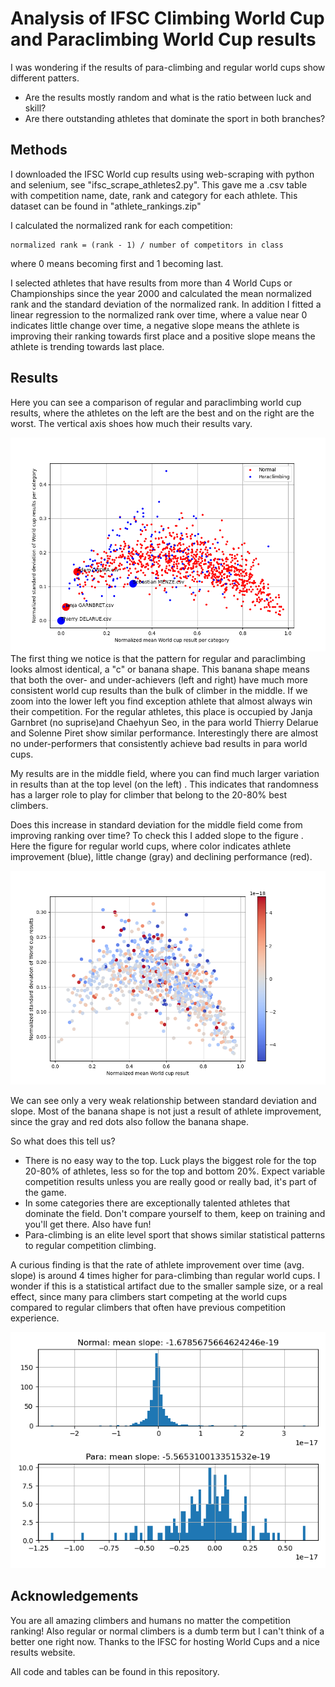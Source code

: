 # Analysis of IFSC Climbing World Cup and Paraclimbing World Cup results 

I was wondering if the results of para-climbing and regular world cups show different patters. 

- Are the results mostly random and what is the ratio between luck and skill?
- Are there outstanding athletes that dominate the sport in both branches? 

## Methods

I downloaded the IFSC World cup results using web-scraping with python and selenium, see "ifsc_scrape_athletes2.py". This gave me a .csv table with competition name, date, rank and category for each athlete. This dataset can be found in "athlete_rankings.zip"

I calculated the normalized rank for each competition:

```
normalized rank = (rank - 1) / number of competitors in class
```

where 0 means becoming first and 1 becoming last. 

I selected athletes that have results from more than 4 World Cups or Championships since the year 2000 and calculated the mean  normalized rank and the standard deviation of the normalized rank. In addition I fitted a linear regression to the normalized rank over time, where a value near 0 indicates little change over time, a negative slope means the athlete is improving their ranking towards first place and a positive slope means the athlete is trending towards last place. 

## Results

Here you can see a comparison of regular and paraclimbing world cup results, where the athletes on the left are the best and on the right are the worst. The vertical axis shoes how much their results vary.

![ifsc_worldup_result_analysis_comp2](ifsc_worldup_result_analysis_comp2.png)The first thing we notice is that the pattern for regular and paraclimbing looks almost identical, a "c" or banana shape. This banana shape means that both the over- and under-achievers (left and right) have much more consistent world cup results than the bulk of climber in the middle. If we zoom into the lower left you find exception athlete that almost always win their competition. For the regular athletes, this place is occupied by Janja Garnbret (no suprise)and Chaehyun Seo, in the para world Thierry Delarue and Solenne Piret show similar performance. Interestingly there are almost no under-performers that consistently achieve bad results in para world cups.

My results are in the middle field, where you can find much larger variation in results than at the top level (on the left) . This indicates that randomness has a larger role to play for climber that belong to the 20-80% best climbers.  

Does this increase in standard deviation for the middle field come from improving ranking over time? To check this I added slope to the figure . Here the figure for regular world cups, where color indicates athlete improvement (blue), little change (gray) and declining performance (red). 

![ifsc_worldup_result_analysis_trendnormo](ifsc_worldup_result_analysis_trendnormo.png)

We can see only a very weak relationship between standard deviation and slope. Most of the banana shape is not just a result of athlete improvement, since the gray and red dots also follow the banana shape.  

So what does this tell us?

- There is no easy way to the top. Luck plays the biggest role for the top 20-80% of athletes, less so for the top and bottom 20%. Expect variable competition results unless you are really good or really bad, it's part of the game.
- In some categories there are exceptionally talented athletes that dominate the field. Don't compare yourself to them, keep on training and you'll get there. Also have fun!
- Para-climbing is an elite level sport that shows similar statistical patterns to regular competition climbing.

A curious finding is that the rate of athlete improvement over time (avg. slope) is around 4 times higher for para-climbing than regular world cups. I wonder if this is a statistical artifact due to the smaller sample size, or a real effect, since many para climbers start competing at the world cups compared to regular climbers that often have previous competition experience. 

![ifsc_worldup_result_analysis_trend_hist](ifsc_worldup_result_analysis_trend_hist.png)

## Acknowledgements 

You are all amazing climbers and humans no matter the competition ranking! Also regular or normal climbers is a dumb term but I can't think of a better one right now. Thanks to the IFSC for hosting World Cups and a nice results website. 

All code and tables can be found in this repository.